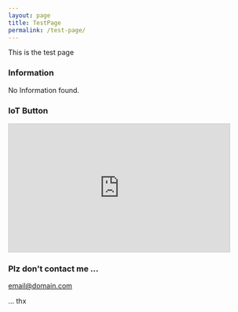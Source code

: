 ```yaml
---
layout: page
title: TestPage
permalink: /test-page/
---
```


This is the test page

### Information

No Information found.

### IoT Button

<iframe width="450" height="260" style="border: 1px solid #cccccc;" src="https://thingspeak.com/channels/1612629/charts/1?bgcolor=%23ffffff&color=%23d62020&dynamic=true&results=60&type=line&update=15"></iframe>

### Plz don't contact me ...

[email@domain.com](mailto:email@domain.com)

... thx
